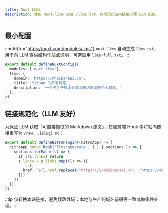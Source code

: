```yaml
---
title: Nuxt LLMs
description: 使用 nuxt-llms 生成 /llms.txt，并规范化站内链接以便 LLM 抓取。
---
```


## 最小配置

::note{to="https://nuxt.com/modules/llms"}
`nuxt-llms` 自动生成 `llms.txt`，用于向 LLM 提供结构化站点说明，可选启用 `llms-full.txt`。
::

```ts [nuxt.config.ts]
export default defineNuxtConfig({
  modules: ['nuxt-llms'],
  llms: {
    domain: 'https://mhaibaraai.cn',
    title: 'YiXuan 的开发随笔',
    description: '一个专注于技术分享与知识沉淀的个人网站。',
  },
})
```

## 链接规范化（LLM 友好）

为保证 LLM 获取「可直接抓取的 Markdown 原文」，在服务端 Hook 中将站内链接重写为 `/raw...[slug].md`：

```ts [server/plugins/llms.ts]
export default defineNitroPlugin((nitroApp) => {
  nitroApp.hooks.hook('llms:generate', (_, { sections }) => {
    sections.forEach((s) => {
      if (!s.links) return
      s.links = s.links.map((l) => ({
        ...l,
        href: `${l.href.replace(/^https:\/\/mhaibaraai.cn/, 'https://mhaibaraai.cn/raw')}.md`,
      }))
    })
  })
})
```

::tip
仅转换本站链接，避免误改外域；本地与生产的域名前缀需一致或做条件处理。
::
